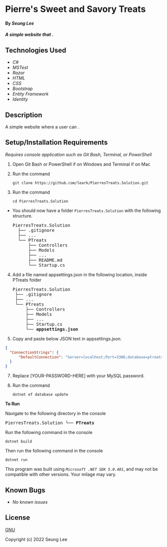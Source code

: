 # Pierre's Sweet and Savory Treats

#### By _Seung Lee_

#### _A simple website that ._

## Technologies Used

* _C#_
* _MSTest_
* _Razor_
* _HTML_
* _CSS_
* _Bootstrap_
* _Entity Framework_
* _Identity_

## Description

A simple website where a user can .

## Setup/Installation Requirements
_Requires console application such as Git Bash, Terminal, or PowerShell_

1. Open Git Bash or PowerShell if on Windows and Terminal if on Mac
2. Run the command

    ``git clone https://github.com/leark/PierresTreats.Solution.git``

3. Run the command

    ``cd PierresTreats.Solution``

* You should now have a folder `PierresTreats.Solution` with the following structure.
    <pre>PierresTreats.Solution
    ├── .gitignore 
    ├── ... 
    └── PTreats
        ├── Controllers
        ├── Models
        ├── ...
        ├── README.md
        └── Startup.cs</pre>

4. Add a file named appsettings.json in the following location, inside PTreats folder 

    <pre>PierresTreats.Solution
    ├── .gitignore 
    ├── ... 
    └── PTreats
        ├── Controllers
        ├── Models
        ├── ...
        ├── Startup.cs
        └── <strong>appsettings.json</strong></pre>
      
5. Copy and paste below JSON text in appsettings.json.

```json
{
  "ConnectionStrings": {
      "DefaultConnection": "Server=localhost;Port=3306;database=ptreats;uid=root;pwd=[YOUR-PASSWORD-HERE]"
  }
}
```

7. Replace [YOUR-PASSWORD-HERE] with your MySQL password.

8. Run the command

    ```dotnet ef database update```


<strong>To Run</strong>

Navigate to the following directory in the console
    <pre>PierresTreats.Solution
    └── <strong>PTreats</strong></pre>

Run the following command in the console

  ``dotnet build``

Then run the following command in the console

  ``dotnet run``

This program was built using _`Microsoft .NET SDK 5.0.401`_, and may not be compatible with other versions. Your milage may vary.

## Known Bugs

* _No known issues_

## License

[GNU](/LICENSE)

Copyright (c) 2022 Seung Lee